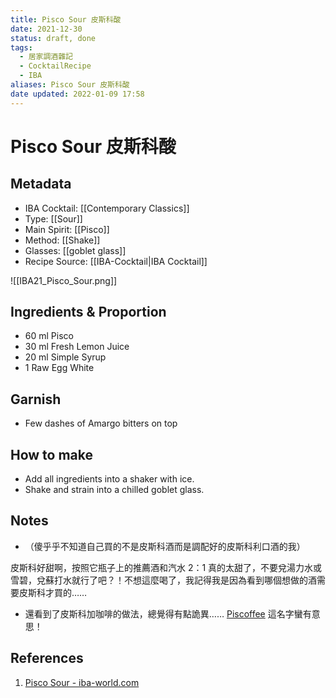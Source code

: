 ```yaml
---
title: Pisco Sour 皮斯科酸
date: 2021-12-30
status: draft, done
tags:
  - 居家調酒雜記
  - CocktailRecipe
  - IBA
aliases: Pisco Sour 皮斯科酸
date updated: 2022-01-09 17:58
---
```


# Pisco Sour 皮斯科酸

## Metadata

- IBA Cocktail: [[Contemporary Classics]]
- Type: [[Sour]]
- Main Spirit: [[Pisco]]
- Method: [[Shake]]
- Glasses: [[goblet glass]]
- Recipe Source: [[IBA-Cocktail|IBA Cocktail]]

![[IBA21_Pisco_Sour.png]]

## Ingredients & Proportion

- 60 ml Pisco
- 30 ml Fresh Lemon Juice
- 20 ml Simple Syrup
- 1 Raw Egg White

## Garnish

- Few dashes of Amargo bitters on top

## How to make

- Add all ingredients into a shaker with ice.
- Shake and strain into a chilled goblet glass.

## Notes

- （傻乎乎不知道自己買的不是皮斯科酒而是調配好的皮斯科利口酒的我）

皮斯科好甜啊，按照它瓶子上的推薦酒和汽水 2：1 真的太甜了，不要兌湯力水或雪碧，兌蘇打水就行了吧？！不想這麼喝了，我記得我是因為看到哪個想做的酒需要皮斯科才買的……

- 還看到了皮斯科加咖啡的做法，總覺得有點詭異…… [Piscoffee](https://en.wikipedia.org/wiki/Piscoffee) 這名字蠻有意思！

## References

1. [Pisco Sour - iba-world.com](https://iba-world.com/pisco-sour/)

